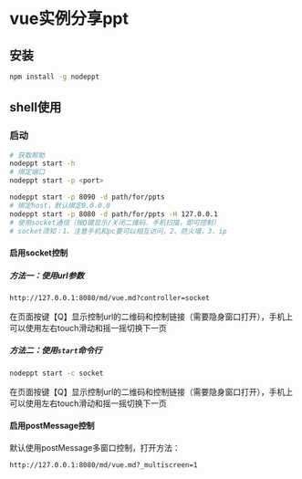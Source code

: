 vue实例分享ppt
=============

## 安装

```bash
npm install -g nodeppt
```

## shell使用

### 启动

```bash
# 获取帮助
nodeppt start -h
# 绑定端口
nodeppt start -p <port>
```

```bash
nodeppt start -p 8090 -d path/for/ppts
# 绑定host，默认绑定0.0.0.0
nodeppt start -p 8080 -d path/for/ppts -H 127.0.0.1
# 使用socket通信（按Q键显示/关闭二维码，手机扫描，即可控制）
# socket须知：1、注意手机和pc要可以相互访问，2、防火墙，3、ip
```

#### 启用socket控制

##### 方法一：使用url参数

```bash
http://127.0.0.1:8080/md/vue.md?controller=socket
```

在页面按键【Q】显示控制url的二维码和控制链接（需要隐身窗口打开），手机上可以使用左右touch滑动和摇一摇切换下一页

##### 方法二：使用`start`命令行

```bash
nodeppt start -c socket
```
在页面按键【Q】显示控制url的二维码和控制链接（需要隐身窗口打开），手机上可以使用左右touch滑动和摇一摇切换下一页

#### 启用postMessage控制
默认使用postMessage多窗口控制，打开方法：

```bash
http://127.0.0.1:8080/md/vue.md?_multiscreen=1
```
